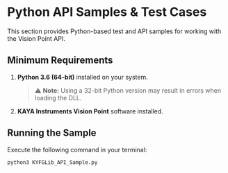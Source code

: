 # Python API Samples & Test Cases
This section provides Python-based test and API samples for working with the Vision Point API.

## Minimum Requirements
1. **Python 3.6 (64-bit)** installed on your system.  
   > ⚠️ **Note:** Using a 32-bit Python version may result in errors when loading the DLL.
2. **KAYA Instruments Vision Point** software installed.

## Running the Sample
Execute the following command in your terminal:  
```bash
python3 KYFGLib_API_Sample.py
